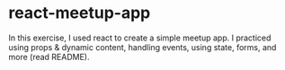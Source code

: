# react-meetup-app
In this exercise, I used react to create a simple meetup app. I practiced using props &amp; dynamic content, handling events, using state, forms, and more (read README). 
